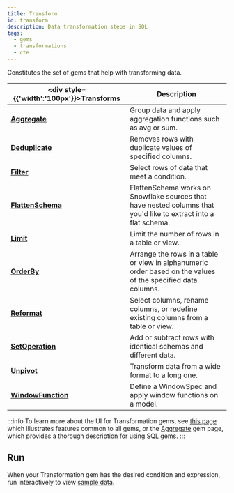 ```yaml
---
title: Transform
id: transform
description: Data transformation steps in SQL
tags:
  - gems
  - transformations
  - cte
---
```


Constitutes the set of gems that help with transforming data.

<div class="transformations-gems-table">

| <div style={{'width':'100px'}}>Transforms</div> | Description                                                                                                      |
| ----------------------------------------------- | ---------------------------------------------------------------------------------------------------------------- |
| **[Aggregate](./aggregate.md)**                 | Group data and apply aggregation functions such as avg or sum.                                                   |
| **[Deduplicate](./deduplicate.md)**             | Removes rows with duplicate values of specified columns.                                                         |
| **[Filter](./filter.md)**                       | Select rows of data that meet a condition.                                                                       |
| **[FlattenSchema](./flattenschema.md)**         | FlattenSchema works on Snowflake sources that have nested columns that you'd like to extract into a flat schema. |
| **[Limit](./limit.md)**                         | Limit the number of rows in a table or view.                                                                     |
| **[OrderBy](./order-by.md)**                    | Arrange the rows in a table or view in alphanumeric order based on the values of the specified data columns.     |
| **[Reformat](./reformat.md)**                   | Select columns, rename columns, or redefine existing columns from a table or view.                               |
| **[SetOperation](./set-operation.md)**          | Add or subtract rows with identical schemas and different data.                                                  |
| **[Unpivot](./unpivot.md)**                     | Transform data from a wide format to a long one.                                                                 |
| **[WindowFunction](./window-function.md)**      | Define a WindowSpec and apply window functions on a model.                                                       |

</div>

:::info
To learn more about the UI for Transformation gems, see [this page](/docs/concepts/project/gems.md) which illustrates features common to all gems, or the [Aggregate](./aggregate.md) gem page, which provides a thorough description for using SQL gems.
:::

## Run

When your Transformation gem has the desired condition and expression, run interactively to view [sample data](/docs/SQL/execution/data-explorer.md).
